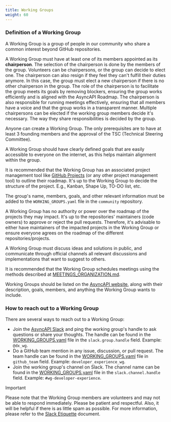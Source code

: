 ```yaml
---
title: Working Groups
weight: 60
---
```


### Definition of a Working Group

A Working Group is a group of people in our community who share a common interest beyond GitHub repositories.

A Working Group must have at least one of its members appointed as its **chairperson**.
The selection of the chairperson is done by the members of the group. Volunteers can be chairpersons, or the group can decide to elect one. The chairperson can also resign if they feel they can't fulfill their duties anymore. In this case, the group must elect a new chairperson if there is no other chairperson in the group.
The role of the chairperson is to facilitate the group meets its goals by removing blockers, ensuring the group works efficiently and is aligned with the AsyncAPI Roadmap. The chairperson is also responsible for running meetings effectively, ensuring that all members have a voice and that the group works in a transparent manner.
Multiple chairpersons can be elected if the working group members decide it's necessary. The way they share responsibilities is decided by the group.

Anyone can create a Working Group. The only prerequisites are to have at least 3 founding members and the approval of the TSC (Technical Steering Committee).

A Working Group should have clearly defined goals that are easily accessible to everyone on the internet, as this helps maintain alignment within the group.

It is recommended that the Working Group has an associated project management tool like [GitHub Projects](https://docs.github.com/en/issues/planning-and-tracking-with-projects/creating-projects/creating-a-project) (or any other project management tool) to outline their roadmap. It's up to the Working Group to decide the structure of the project. E.g., Kanban, Shape Up, TO-DO list, etc.

The group's name, members, goals, and other relevant information must be added to the `WORKING_GROUPS.yaml` file in the `community` repository.

A Working Group has no authority or power over the roadmap of the projects they may impact. It's up to the repositories' maintainers (code owners) to approve or reject the pull requests. Therefore, it's advisable to either have maintainers of the impacted projects in the Working Group or ensure everyone agrees on the roadmap of the different repositories/projects.

A Working Group must discuss ideas and solutions in public, and communicate through official channels all relevant discussions and implementations that want to suggest to others.

It is recommended that the Working Group schedules meetings using the methods described at [MEETINGS_ORGANIZATION.md](../060-meetings-and-communication/MEETINGS_ORGANIZATION).

Working Groups should be listed on the [AsyncAPI website](https://www.asyncapi.com), along with their description, goals, members, and anything the Working Group wants to include.

### How to reach out to a Working Group

There are several ways to reach out to a Working Group:

- Join the [AsyncAPI Slack](https://www.asyncapi.com/slack-invite) and ping the working group's handle to ask questions or share your thoughts. The handle can be found in the [WORKING_GROUPS.yaml][working-groups-yaml] file in the `slack.group.handle` field. Example: `@dx_wg`.
- Do a GitHub team mention in any issue, discussion, or pull request. The team handle can be found in the [WORKING_GROUPS.yaml][working-groups-yaml] file in `github_team` field. Example: `developer_experience_wg`.
- Join the working group's channel on Slack. The channel name can be found in the [WORKING_GROUPS.yaml][working-groups-yaml] file in the `slack.channel.handle` field. Example: `#wg-developer-experience`.

> [!IMPORTANT]
> Please note that the Working Group members are volunteers and may not be able to respond immediately. Please be patient and respectful. Also, it will be helpful if there is as little spam as possible. For more information, please refer to the [Slack Etiquette](../060-meetings-and-communication/slack-etiquette) document.

[working-groups-yaml]: https://github.com/asyncapi/community/blob/master/WORKING_GROUPS.yaml
